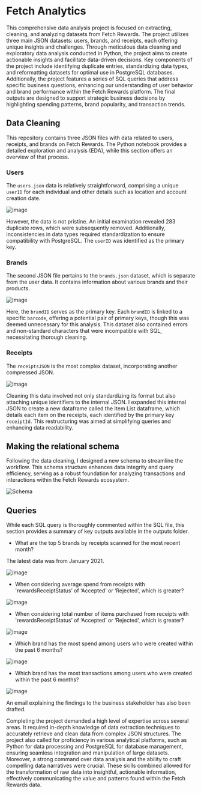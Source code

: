 # Fetch Analytics

This comprehensive data analysis project is focused on extracting, cleaning, and analyzing datasets from Fetch Rewards. The project utilizes three main JSON datasets: users, brands, and receipts, each offering unique insights and challenges. Through meticulous data cleaning and exploratory data analysis conducted in Python, the project aims to create actionable insights and facilitate data-driven decisions. Key components of the project include identifying duplicate entries, standardizing data types, and reformatting datasets for optimal use in PostgreSQL databases. Additionally, the project features a series of SQL queries that address specific business questions, enhancing our understanding of user behavior and brand performance within the Fetch Rewards platform. The final outputs are designed to support strategic business decisions by highlighting spending patterns, brand popularity, and transaction trends.

## Data Cleaning  
This repository contains three JSON files with data related to users, receipts, and brands on Fetch Rewards. The Python notebook provides a detailed exploration and analysis (EDA), while this section offers an overview of that process.

### Users
  
The `users.json` data is relatively straightforward, comprising a unique `userID` for each individual and other details such as location and account creation date.

![image](https://github.com/delta1circuit/Fetch_Analytics/assets/63530749/58fce4fc-5fc6-4c76-bdbb-716e6f1bba48)

However, the data is not pristine. An initial examination revealed 283 duplicate rows, which were subsequently removed. Additionally, inconsistencies in data types required standardization to ensure compatibility with PostgreSQL. The `userID` was identified as the primary key.

### Brands
  
The second JSON file pertains to the `brands.json` dataset, which is separate from the user data. It contains information about various brands and their products.

![image](https://github.com/delta1circuit/Fetch_Analytics/assets/63530749/c0289cd7-ee3e-485c-aa7f-e6cb1ef02b0e)

Here, the `brandID` serves as the primary key. Each `brandID` is linked to a specific `barcode`, offering a potential pair of primary keys, though this was deemed unnecessary for this analysis. This dataset also contained errors and non-standard characters that were incompatible with SQL, necessitating thorough cleaning.

### Receipts

The `receiptsJSON` is the most complex dataset, incorporating another compressed JSON.

![image](https://github.com/delta1circuit/Fetch_Analytics/assets/63530749/e1aaa5f1-c3e9-4907-933c-8648ed61d1ac)

Cleaning this data involved not only standardizing its format but also attaching unique identifiers to the internal JSON. I expanded this internal JSON to create a new dataframe called the Item List dataframe, which details each item on the receipts, each identified by the primary key `receiptId`. This restructuring was aimed at simplifying queries and enhancing data readability.

## Making the relational schema

Following the data cleaning, I designed a new schema to streamline the workflow. This schema structure enhances data integrity and query efficiency, serving as a robust foundation for analyzing transactions and interactions within the Fetch Rewards ecosystem.

![Schema](https://github.com/delta1circuit/Fetch_Analytics/assets/63530749/943e25c4-6824-4823-9262-4692aabccfb1)

## Queries

While each SQL query is thoroughly commented within the SQL file, this section provides a summary of key outputs available in the outputs folder.

* What are the top 5 brands by receipts scanned for the most recent month?

The latest data was from January 2021. 

![image](https://github.com/delta1circuit/Fetch_Analytics/assets/63530749/b2a06323-4220-464b-bd29-57c6c0f4d988)

* When considering average spend from receipts with 'rewardsReceiptStatus’ of ‘Accepted’ or ‘Rejected’, which is greater?

![image](https://github.com/delta1circuit/Fetch_Analytics/assets/63530749/9d53cf53-4687-4c18-8d8d-d3bacd3e82c0)

* When considering total number of items purchased from receipts with 'rewardsReceiptStatus’ of ‘Accepted’ or ‘Rejected’, which is greater?

![image](https://github.com/delta1circuit/Fetch_Analytics/assets/63530749/2f2118a0-8e85-496b-b4bc-6da705a2e6a3)

* Which brand has the most spend among users who were created within the past 6 months?

![image](https://github.com/delta1circuit/Fetch_Analytics/assets/63530749/c0a7ad29-b2a4-4ebb-b2ca-93db08979869)

* Which brand has the most transactions among users who were created within the past 6 months?

![image](https://github.com/delta1circuit/Fetch_Analytics/assets/63530749/f1e91699-09ca-40c8-baec-662d6fbe5dfd)

An email explaining the findings to the business stakeholder has also been drafted. 

Completing the project demanded a high level of expertise across several areas. It required in-depth knowledge of data extraction techniques to accurately retrieve and clean data from complex JSON structures. The project also called for proficiency in various analytical platforms, such as Python for data processing and PostgreSQL for database management, ensuring seamless integration and manipulation of large datasets. Moreover, a strong command over data analysis and the ability to craft compelling data narratives were crucial. These skills combined allowed for the transformation of raw data into insightful, actionable information, effectively communicating the value and patterns found within the Fetch Rewards data.






